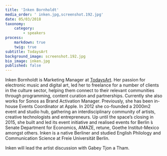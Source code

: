 ```yaml
---
title: 'Inken Bornholdt'
media_order: ' inken.jpg,screenshot.192.jpg'
date: 05/03/2018
taxonomy:
    category:
        - speakers
process:
    markdown: true
    twig: true
subtitle: TodaysArt
background_image: screenshot.192.jpg
bio_image: inken.jpg
published: false
---
```


Inken Bornholdt is Marketing Manager at [TodaysArt](http://todaysart.org/). Her passion for electronic music and digital art, led her to freelance for a number of clients in the culture sector, helping them connect to their relevant communities through programming, content curation and partnerships. Currently she also works for Sonos as Brand Activation Manager. Previously, she has been in-house Events Coordinator at Apple. In 2012 she co-founded a 2000m2 event and studio hub, gathering an interdisciplinary community of artists, creative technologists and entrepreneurs. Up until the space’s closing in 2015, she built and led its event initiative and realised events for Berlin ́s Senate Department for Economics, AMAZE, retune, Goethe Institut-Mexico amongst others. Inken is a native Berliner and studied English Philology and Communication Science at Freie Universität Berlin.

Inken will lead the artist discussion with Gabey Tjon a Tham.